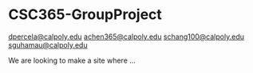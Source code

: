 # CSC365-GroupProject


dpercela@calpoly.edu
achen365@calpoly.edu
schang100@calpoly.edu
sguhamau@calpoly.edu

We are looking to make a site where ...
